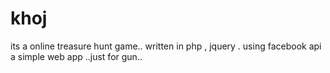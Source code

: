 # khoj
its a online treasure hunt game.. written in php , jquery  .  using facebook api 
a simple web app ..just for gun..

